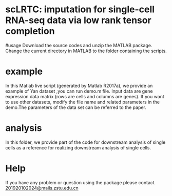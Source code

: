 # scLRTC: imputation for single-cell RNA-seq data via low rank tensor completion
#usage
Download the source codes and unzip the MATLAB package. Change the current directory in MATLAB to the folder containing the scripts.
# example
In this Matlab live script (generated by Matlab R2017a), we provide an example of Yan dataset ,you can run demo.m file. Input data are gene expression data matrix (rows are cells and columns are genes). If you want to use other datasets, modify the file name and related parameters in the demo.The parameters of the data set can be referred to the paper.
# analysis
In this folder, we provide part of the code for downstream analysis of single cells as a reference for realizing downstream analysis of single cells.
# Help
If you have any problem or question using the package please contact 201920102024@mails.zstu.edu.cn
